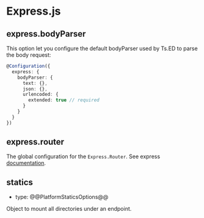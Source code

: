 # Express.js

## express.bodyParser <Badge text="6.111.0+"/>

This option let you configure the default bodyParser used by Ts.ED to parse the body request:

```typescript
@Configuration({
  express: {
    bodyParser: {
      text: {},
      json: {},
      urlencoded: {
        extended: true // required
      }
    }
  }
})
```

## express.router

The global configuration for the `Express.Router`. See
express [documentation](http://expressjs.com/en/api.html#express.router).

## statics

- type: @@PlatformStaticsOptions@@

Object to mount all directories under an endpoint.

[//]: # "<<< @/../packages/platform/platform-express/src/interfaces/PlatformExpressStaticsOptions.ts"

